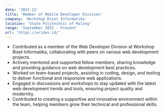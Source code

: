 ```yaml
---
date: '2023-12'
title: 'Member of Mobile Developer Division'
company: 'Workshop Riset Informatika'
location: 'State Polytechnic of Malang'
range: 'September 2022 - Present'
url: 'https://wridev.id/'
---
```


- Contributed as a member of the Web Developer Division at Workshop Riset Informatika, collaborating with peers on various web development projects.
- Actively mentored and supported fellow members, sharing knowledge and providing guidance on web development best practices.
- Worked on team-based projects, assisting in coding, design, and testing to deliver functional and responsive web applications.
- Engaged in discussions and workshops to stay updated with the latest web development trends and tools, ensuring project quality and modernity.
- Contributed to creating a supportive and innovative environment within the team, helping members grow their technical and professional skills.
